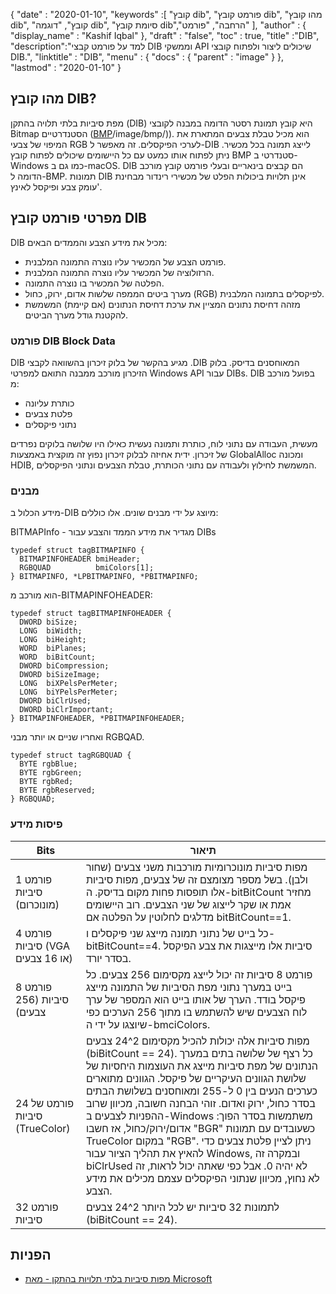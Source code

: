 {
  "date" : "2020-01-10",
  "keywords" :[ "קובץ dib", "פורמט קובץ dib", "מהו קובץ dib", "קובץ", "דוגמה dib", "סיומת קובץ dib","הרחבה", "פורמט" ],
  "author" : {
    "display_name" : "Kashif Iqbal"
},
  "draft" : "false",
  "toc" : true,
  "title" :"DIB",
  "description":"למד על פורמט קבצי DIB וממשקי API שיכולים ליצור ולפתוח קובצי DIB.",
  "linktitle" : "DIB",
  "menu" : {
    "docs" : {
      "parent" : "image"
}
},
  "lastmod" : "2020-01-10"
}

## מהו קובץ DIB?

מפת סיביות בלתי תלויה בהתקן (DIB) היא קובץ תמונת רסטר הדומה במבנה לקובצי Bitmap הסטנדרטיים ([BMP]()/image/bmp/)). הוא מכיל טבלת צבעים המתארת את המיפוי של צבעי RGB לערכי הפיקסלים. זה מאפשר ל-DIB לייצג תמונה בכל מכשיר. ניתן לפתוח אותו כמעט עם כל היישומים שיכולים לפתוח קובץ BMP סטנדרטי ב-Windows כמו גם ב-macOS. DIB הם קבצים בינאריים ובעלי פורמט קובץ מורכב הדומה ל-BMP. תמונות DIB אינן תלויות ביכולות הפלט של מכשירי רינדור מבחינת עומק צבע ופיקסל לאינץ'.

## מפרטי פורמט קובץ DIB ##
DIB מכיל את מידע הצבע והממדים הבאים:

* פורמט הצבע של המכשיר עליו נוצרה התמונה המלבנית.
* הרזולוציה של המכשיר עליו נוצרה התמונה המלבנית.
* הפלטה של המכשיר בו נוצרה התמונה.
* מערך ביטים הממפה שלשות אדום, ירוק, כחול (RGB) לפיקסלים בתמונה המלבנית.
* מזהה דחיסת נתונים המציין את ערכת דחיסת הנתונים (אם קיימת) המשמשת להקטנת גודל מערך הביטים.

### פורמט DIB Block Data ###

DIB מגיע בהקשר של בלוק זיכרון בהשוואה לקבצי .DIB המאוחסנים בדיסק. בלוק הזיכרון מורכב ממבנה התואם למפרטי Windows API עבור DIBs. DIB בפועל מורכב מ:
* כותרת עליונה
* פלטת צבעים
* נתוני פיקסלים

מעשית, העבודה עם נתוני לוח, כותרת ותמונה נעשית כאילו היו שלושה בלוקים נפרדים של זיכרון. ידית אחיזה לבלוק זיכרון נפוץ זה מוקצית באמצעות GlobalAlloc ומכונה HDIB, המשמשת לחילוץ ולעבודה עם נתוני הכותרת, טבלת הצבעים ונתוני הפיקסלים.

### מבנים ###
מידע הכלול ב-DIB מיוצג על ידי מבנים שונים. אלו כוללים:

BITMAPInfo - מגדיר את מידע הממד והצבע עבור DIBs
```
typedef struct tagBITMAPINFO {
  BITMAPINFOHEADER bmiHeader;
  RGBQUAD          bmiColors[1];
} BITMAPINFO, *LPBITMAPINFO, *PBITMAPINFO;
```
הוא מורכב מ-BITMAPINFOHEADER:

```
typedef struct tagBITMAPINFOHEADER {
  DWORD biSize;
  LONG  biWidth;
  LONG  biHeight;
  WORD  biPlanes;
  WORD  biBitCount;
  DWORD biCompression;
  DWORD biSizeImage;
  LONG  biXPelsPerMeter;
  LONG  biYPelsPerMeter;
  DWORD biClrUsed;
  DWORD biClrImportant;
} BITMAPINFOHEADER, *PBITMAPINFOHEADER;
```
ואחריו שניים או יותר מבני RGBQAD.

```
typedef struct tagRGBQUAD {
  BYTE rgbBlue;
  BYTE rgbGreen;
  BYTE rgbRed;
  BYTE rgbReserved;
} RGBQUAD;
```
### פיסות מידע ###
|Bits|תיאור|
---|---|
|פורמט 1 סיביות (מונוכרום)|מפות סיביות מונוכרומיות מורכבות משני צבעים (שחור ולבן). בשל מספר מצומצם זה של צבעים, מפות סיביות אלו תופסות פחות מקום בדיסק. ה-bitBitCount מחזיר אמת או שקר לייצוג של שני הצבעים. רוב היישומים מדלגים לחלוטין על הפלטה אם bitBitCount==1.
| פורמט 4 סיביות (VGA או 16 צבעים)|כל בייט של נתוני תמונה מייצג שני פיקסלים ו-bitBitCount==4. סיביות אלו מייצגות את צבע הפיקסל בסדר יורד.
|פורמט 8 סיביות (256 צבעים)|פורמט 8 סיביות זה יכול לייצג מקסימום 256 צבעים. כל בייט במערך נתוני מפת הסיביות של התמונה מייצג פיקסל בודד. הערך של אותו בייט הוא המספר של ערך לוח הצבעים שיש להשתמש בו מתוך 256 הערכים כפי שיוצגו על ידי ה-bmciColors.
|פורמט של 24 סיביות (TrueColor)|מפות סיביות אלה יכולות להכיל מקסימום 2^24 צבעים (biBitCount == 24). כל רצף של שלושה בתים במערך הנתונים של מפת סיביות מייצג את העוצמות היחסיות של שלושת הגוונים העיקריים של פיקסל. הגוונים מתוארים כערכים הנעים בין 0 ל-255 ומאוחסנים בשלושת הבתים בסדר כחול, ירוק ואדום. זוהי הבחנה חשובה, מכיוון שרוב ההפניות לצבעים ב-Windows משתמשות בסדר הפוך: אדום/ירוק/כחול, אז חשבו "BGR" כשעובדים עם תמונות TrueColor במקום "RGB". ניתן לציין פלטת צבעים כדי להאיץ את תהליך הציור עבור Windows, ובמקרה זה biClrUsed לא יהיה 0. אבל כפי שאתה יכול לראות, זה לא נחוץ, מכיוון שנתוני הפיקסלים עצמם מכילים את מידע הצבע.
|פורמט 32 סיביות|לתמונות 32 סיביות יש לכל היותר 2^24 צבעים (biBitCount == 24).

## הפניות ##
* [מפות סיביות בלתי תלויות בהתקן - מאת Microsoft](https://learn.microsoft.com/en-us/windows/win32/gdi/device-independent-bitmaps)

